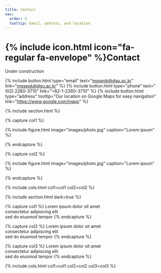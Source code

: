 ```yaml
---
title: Contact
nav:
  order: 5
  tooltip: Email, address, and location
---
```


# {% include icon.html icon="fa-regular fa-envelope" %}Contact

Under construction

{%
  include button.html
  type="email"
  text="mgseok@dgu.ac.kr"
  link="mgseok@dgu.ac.kr"
%}
{%
  include button.html
  type="phone"
  text="(02) 2260-3710"
  link="+82-1-2260-3710"
%}
{%
  include button.html
  type="address"
  tooltip="Our location on Google Maps for easy navigation"
  link="https://www.google.com/maps"
%}

{% include section.html %}

{% capture col1 %}

{%
  include figure.html
  image="images/photo.jpg"
  caption="Lorem ipsum"
%}

{% endcapture %}

{% capture col2 %}

{%
  include figure.html
  image="images/photo.jpg"
  caption="Lorem ipsum"
%}

{% endcapture %}

{% include cols.html col1=col1 col2=col2 %}

{% include section.html dark=true %}

{% capture col1 %}
Lorem ipsum dolor sit amet  
consectetur adipiscing elit  
sed do eiusmod tempor
{% endcapture %}

{% capture col2 %}
Lorem ipsum dolor sit amet  
consectetur adipiscing elit  
sed do eiusmod tempor
{% endcapture %}

{% capture col3 %}
Lorem ipsum dolor sit amet  
consectetur adipiscing elit  
sed do eiusmod tempor
{% endcapture %}

{% include cols.html col1=col1 col2=col2 col3=col3 %}
